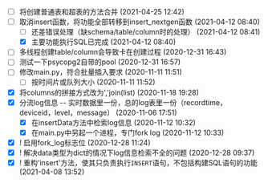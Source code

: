 - [ ] 将创建普通表和超表的方法合并 (2021-04-25 12:42)
- [ ] 取消insert函数，将功能全部转移到insert_nextgen函数 (2021-04-12 08:40)
  - [ ] 还差错误处理（缺schema/table/column时的处理） (2021-04-12 08:41)
  - [X] 主要功能执行SQL已完成 (2021-04-12 08:40)
- [ ] 多线程创建table/column会导致卡在创建过程 (2020-12-31 16:43)
- [ ] 测试一下psycopg2自带的pool (2020-12-31 16:57)
- [ ] 修改main.py，符合批量插入要求 (2020-11-11 11:51)
  - [ ] 按时间片或队列大小 (2020-11-11 11:52)
- [X] 将columns的拼接方式改为','join(list) (2020-11-18 19:28)
- [X] 分流log信息 -- 实时数据里一份，总的log表里一份（recordtime，deviceid，level，message） (2020-11-06 17:51)
  - [X] 在insertData方法中检索log信息 (2020-11-12 10:32)
  - [X] 在main.py中另起一个进程，专门fork log (2020-11-12 10:33)
- [X] ! 启用fork_log标志位 (2020-12-28 11:24)
- [X] ! 解决data类型为dict的情况下log信息检索不全的问题 (2020-12-28 09:37)
- [X] ! 重构'insert'方法，使其只负责执行`INSERT`语句，不包括构建SQL语句的功能 (2021-04-08 13:52)
